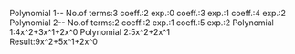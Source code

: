 
Polynomial 1--
No.of terms:3
coeff.:2
exp.:0
coeff.:3
exp.:1
coeff.:4
exp.:2
Polynomial 2--
No.of terms:2 
coeff.:2
exp.:1
coeff.:5
exp.:2
Polynomial 1:4x^2+3x^1+2x^0
Polynomial 2:5x^2+2x^1     
Result:9x^2+5x^1+2x^0      


